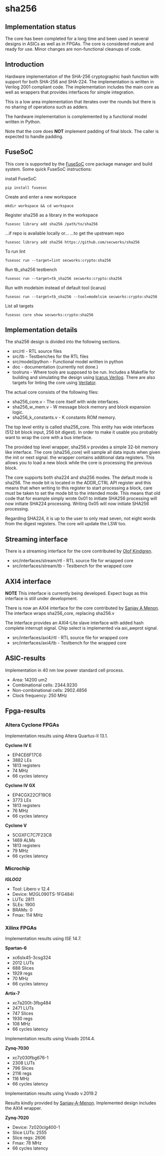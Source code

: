 # sha256 #

## Implementation status ##
The core has been completed for a long time and been used in several
designs in ASICs as well as in FPGAs. The core is considered mature and
ready for use. Minor changes are non-functional cleanups of code.


## Introduction
Hardware implementation of the SHA-256 cryptographic hash function with
support for both SHA-256 and SHA-224. The implementation is written in
Verilog 2001 compliant code. The implementation includes the main core
as well as wrappers that provides interfaces for simple integration.

This is a low area implementation that iterates over the rounds but
there is no sharing of operations such as adders.

The hardware implementation is complemented by a functional model
written in Python.

Note that the core does **NOT** implement padding of final block. The
caller is expected to handle padding.


## FuseSoC
This core is supported by the
[FuseSoC](https://github.com/olofk/fusesoc) core package manager and
build system. Some quick  FuseSoC instructions:

install FuseSoC
~~~
pip install fusesoc
~~~

Create and enter a new workspace
~~~
mkdir workspace && cd workspace
~~~

Register sha256 as a library in the workspace
~~~
fusesoc library add sha256 /path/to/sha256
~~~

...if repo is available locally or...
...to get the upstream repo
~~~
fusesoc library add sha256 https://github.com/secworks/sha256
~~~

To run lint
~~~
fusesoc run --target=lint secworks:crypto:sha256
~~~

Run tb_sha256 testbench
~~~
fusesoc run --target=tb_sha256 secworks:crypto:sha256
~~~

Run with modelsim instead of default tool (icarus)
~~~
fusesoc run --target=tb_sha256 --tool=modelsim secworks:crypto:sha256
~~~

List all targets
~~~
fusesoc core show secworks:crypto:sha256
~~~


## Implementation details ##
The sha256 design is divided into the following sections.
- src/rtl - RTL source files
- src/tb  - Testbenches for the RTL files
- src/model/python - Functional model written in python
- doc - documentation (currently not done.)
- toolruns - Where tools are supposed to be run. Includes a Makefile for
building and simulating the design using
[Icarus Verilog](http://iverilog.icarus.com/). There are also targets
for linting the core using [Verilator](http://www.veripool.org/wiki/verilator).

The actual core consists of the following files:
- sha256_core.v - The core itself with wide interfaces.
- sha256_w_mem.v - W message block memory and block expansion logic.
- sha256_k_constants.v - K constants ROM memory.

The top level entity is called sha256_core. This entity has wide
interfaces (512 bit block input, 256 bit digest). In order to make it
usable you probably want to wrap the core with a bus interface.


The provided top level wrapper, sha256.v provides a simple 32-bit memory
like interface. The core (sha256_core) will sample all data inputs when
given the init or next signal. the wrapper contains additional data
registers. This allows you to load a new block while the core is
processing the previous block.


The core supports both sha224 and sha256 modes. The default mode is
sha256. The mode bit is located in the ADDR_CTRL API register and this
means that when writing to this register to start processing a block,
care must be taken to set the mode bit to the intended mode. This means
that old code that for example simply wrote 0x01 to initiate SHA256
processing will now initiate SHA224 processing. Writing 0x05 will
now initiate SHA256 processing.

Regarding SHA224, it is up to the user to only read seven, not eight
words from the digest registers. The core will update the LSW too.


## Streaming interface ##
There is a streaming interface for the core contributed by
[Olof Kindgren](https://github.com/olofk).

- src/interfaces/stream/rtl - RTL source file for wrapped core
- src/interfaces/stream/tb - Testbench for the wrapped core


## AXI4 interface ##

**NOTE** This interface is currently being developed. Expect bugs as this
interface is still under development.

There is now an AXI4 interface for the core contributed by
[Sanjay A Menon](https://github.com/Sanjay-A-Menon). The interface wraps
sha256_core, replacing sha256.v

The interface provides an AXI4-Lite slave interface with added hash
complete interrupt signal. Chip select is implemented via axi_awprot
signal.

- src/interfaces/axi4/rtl - RTL source file for wrapped core
- src/interfaces/axi4/tb  - Testbench for the wrapped core


## ASIC-results ##
Implementation in 40 nm low power standard cell process.
- Area: 14200 um2
- Combinational cells: 2344.9230
- Non-combinational cells: 2902.4856
- Clock frequency: 250 MHz


## Fpga-results ##

### Altera Cyclone FPGAs ###
Implementation results using Altera Quartus-II 13.1.

**Cyclone IV E**
- EP4CE6F17C6
- 3882 LEs
- 1813 registers
- 74 MHz
- 66 cycles latency

**Cyclone IV GX**
- EP4CGX22CF19C6
- 3773 LEs
- 1813 registers
- 76 MHz
- 66 cycles latency

**Cyclone V**
- 5CGXFC7C7F23C8
- 1469 ALMs
- 1813 registers
- 79 MHz
- 66 cycles latency


### Microchip ###

***IGLOO2***
- Tool: Libero v 12.4
- Device: M2GL090TS-1FG484I
- LUTs: 2811
- SLEs: 1900
- BRAMs: 0
- Fmax: 114 MHz


### Xilinx FPGAs ###
Implementation results using ISE 14.7.

**Spartan-6**
- xc6slx45-3csg324
- 2012 LUTs
- 688 Slices
- 1929 regs
- 70 MHz
- 66 cycles latency

**Artix-7**
- xc7a200t-3fbg484
- 2471 LUTs
- 747 Slices
- 1930 regs
- 108 MHz
- 66 cycles latency


Implementation results using Vivado 2014.4.

**Zynq-7030**
- xc7z030fbg676-1
- 2308 LUTs
- 796 Slices
- 2116 regs
- 116 MHz
- 66 cycles latency


Implementation results using Vivado v.2019.2

Results kindly provided by
[Sanjay-A-Menon](https://github.com/Sanjay-A-Menon). Implemented design
includes the AXI4 wrapper.

**Zynq-7020**
- Device: 7z020clg400-1
- Slice LUTs: 2555
- Slice regs: 2606
- Fmax: 78 MHz
- 66 cycles latency
